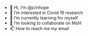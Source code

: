 - 👋 Hi, I’m @jcinhope
- 👀 I’m interested in Covid 19 research
- 🌱 I’m currently learning for myself
- 💞️ I’m looking to collaborate on MoH 
- 📫 How to reach me my email

<!---
jcinhope/jcinhope is a ✨ special ✨ repository because its `README.md` (this file) appears on your GitHub profile.
You can click the Preview link to take a look at your changes.
--->
